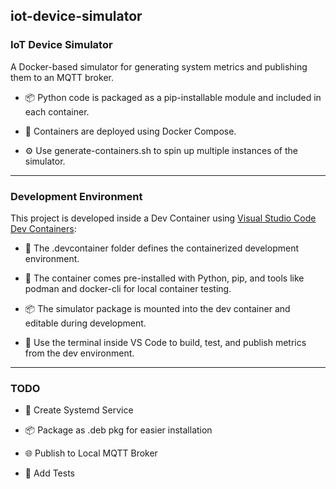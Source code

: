 ## iot-device-simulator

### IoT Device Simulator
A Docker-based simulator for generating system metrics and publishing them to an MQTT broker.

* 📦 Python code is packaged as a pip-installable module and included in each container.

* 🐳 Containers are deployed using Docker Compose.

* ⚙️ Use generate-containers.sh to spin up multiple instances of the simulator.
----------------
### Development Environment
This project is developed inside a Dev Container using [Visual Studio Code Dev Containers](https://code.visualstudio.com/docs/devcontainers/containers):

* 📂 The .devcontainer folder defines the containerized development environment.

* 🐍 The container comes pre-installed with Python, pip, and tools like podman and docker-cli for local container testing.

* 📦 The simulator package is mounted into the dev container and editable during development.

* 🧪 Use the terminal inside VS Code to build, test, and publish metrics from the dev environment.

-----------------
### TODO

* 🚀 Create Systemd Service

* 📦 Package as .deb pkg for easier installation

* 🌐 Publish to Local MQTT Broker

* 🧪 Add Tests

